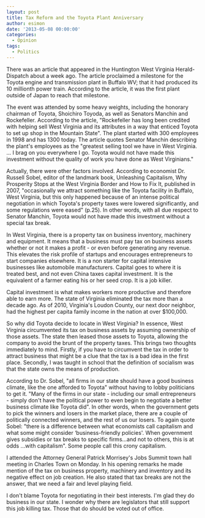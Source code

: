 ```yaml
---
layout: post
title: Tax Reform and the Toyota Plant Anniversary
author: esimon
date: '2013-05-08 00:00:00'
categories:
  - Opinion
tags:
  - Politics
---
```

There was an article that appeared in the Huntington West Virginia Herald-Dispatch about a week ago. The article proclaimed a milestone for the Toyota engine and transmission plant in Buffalo WV; that it had produced its 10 millionth power train. According to the article, it was the first plant outside of Japan to reach that milestone. 

The event was attended by some heavy weights, including the honorary chairman of Toyota, Shoichiro Toyoda, as well as Senators Manchin and Rockefeller. According to the article, "Rockefeller has long been credited with helping sell West Virginia and its attributes in a way that enticed Toyota to set up shop in the Mountain State". The plant started with 300 employees in 1998 and has 1300 today. The article quotes Senator Manchin describing the plant's employees as the "greatest selling tool we have in West Virginia. ... I brag on you everywhere I go. Toyota would not have made this investment without the quality of work you have done as West Virginians."

Actually, there were other factors involved. According to economist Dr. Russell Sobel, editor of the landmark book, Unleashing Capitalism, Why Prosperity Stops at the West Virginia Border and How to Fix It, published in 2007, "occasionally we attract something like the Toyota facility in Buffalo, West Virginia, but this only happened because of an intense political negotiation in which Toyota's property taxes were lowered significantly, and some regulations were eased" (p.25). In other words, with all due respect to Senator Manchin, Toyota would not have made this investment without a special tax break. 

In West Virginia, there is a property tax on business inventory, machinery and equipment. It means that a business must pay tax on business assets whether or not it makes a profit - or even before generating any revenue. This elevates the risk profile of startups and encourages entrepreneurs to start companies elsewhere. It is a non starter for capital intensive businesses like automobile manufacturers. Capital goes to where it is treated best, and not even China taxes capital investment. It is the equivalent of a farmer eating his or her seed crop. It is a job killer. 

Capital investment is what makes workers more productive and therefore able to earn more. The state of Virginia eliminated the tax more than a decade ago. As of 2010, Virginia's Loudon County, our next door neighbor, had the highest per capita family income in the nation at over $100,000. 

So why did Toyota decide to locate in West Virginia? In essence, West Virginia circumvented its tax on business assets by assuming ownership of those assets. The state then leased those assets to Toyota, allowing the company to avoid the brunt of the property taxes. This brings two thoughts immediately to mind. Firstly, if you have to circumvent the tax in order to attract business that might be a clue that the tax is a bad idea in the first place. Secondly, I was taught in school that the definition of socialism was that the state owns the means of production. 

According to Dr. Sobel, "all firms in our state should have a good business climate, like the one afforded to Toyota" without having to lobby politicians to get it. "Many of the firms in our state - including our small entrepreneurs - simply don't have the political power to even begin to negotiate a better business climate like Toyota did". In other words, when the government gets to pick the winners and losers in the market place, there are a couple of politically connected winners, and the rest of us our losers. To again quote Sobel: "there is a difference between what economists call capitalism and what some might consider ‘business-friendly policies'. When government gives subsidies or tax breaks to specific firms...and not to others, this is at odds ...with capitalism". Some people call this crony capitalism. 

I attended the Attorney General Patrick Morrisey's Jobs Summit town hall meeting in Charles Town on Monday. In his opening remarks he made mention of the tax on business property, machinery and inventory and its negative effect on job creation. He also stated that tax breaks are not the answer, that we need a fair and level playing field. 

I don't blame Toyota for negotiating in their best interests. I'm glad they do business in our state. I wonder why there are legislators that still support this job killing tax. Those that do should be voted out of office. 

